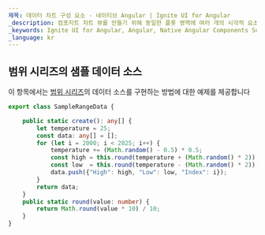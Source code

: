 ```yaml
---
제목: 데이터 차트 구성 요소 - 네이티브 Angular | Ignite UI for Angular
_description: 컴포지트 차트 뷰를 만들기 위해 동일한 플롯 영역에 여러 개의 시각적 요소 인스턴스를 표시하는 데이터 차트를 만듭니다.
_keywords: Ignite UI for Angular, Angular, Native Angular Components Suite, Native Angular Controls, Native Angular Components, Native Angular Components Library, Angular Chart, Angular Data Chart Control, Angular Data Chart Example, Angular Data Chart Component, Angular Data Chart
_language: kr
---
```


## 범위 시리즈의 샘플 데이터 소스

이 항목에서는 [범위 시리즈](datachart_series_types_range.md)의 데이터 소스를 구현하는 방법에 대한 예제를 제공합니다

```ts
export class SampleRangeData {

    public static create(): any[] {
        let temperature = 25;
        const data: any[] = [];
        for (let i = 2000; i < 2025; i++) {
            temperature += (Math.random() - 0.5) * 0.5;
            const high = this.round(temperature + (Math.random() * 2));
            const low  = this.round(temperature - (Math.random() * 2));
            data.push({"High": high, "Low": low, "Index": i});
        }
        return data;
    }
    public static round(value: number) {
        return Math.round(value * 10) / 10;
    }
}
```
